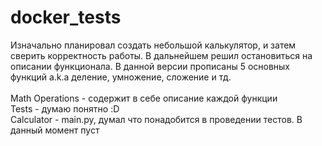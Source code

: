 # docker_tests
Изначально планировал создать небольшой калькулятор, и затем сверить корректность работы. В дальнейшем решил остановиться на описании функционала.
В данной версии прописаны 5 основных функций a.k.a деление, умножение, сложение и тд.<br>
<br> Math Operations - содержит в себе описание каждой функции
<br> Tests - думаю понятно :D 
<br> Calculator - main.py, думал что понадобится в проведении тестов. В данный момент пуст
